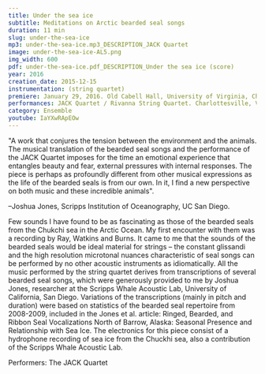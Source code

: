 ```yaml
---
title: Under the sea ice
subtitle: Meditations on Arctic bearded seal songs
duration: 11 min
slug: under-the-sea-ice
mp3: under-the-sea-ice.mp3_DESCRIPTION_JACK Quartet
image: under-the-sea-ice-AL5.png
img_width: 600
pdf: under-the-sea-ice.pdf_DESCRIPTION_Under the sea ice (score)
year: 2016
creation_date: 2015-12-15
instrumentation: (string quartet)
premiere: January 29, 2016. Old Cabell Hall, University of Virginia, Charlottesville, Virginia.
performances: JACK Quartet / Rivanna String Quartet. Charlottesville, VA
category: Ensemble
youtube: IaYXwRApEOw
---
```


"A work that conjures the tension between the environment and the animals. The musical translation of the bearded seal songs and the performance of the JACK Quartet imposes for the time an emotional experience that entangles beauty and fear, external pressures with internal responses. The piece is perhaps as profoundly different from other musical expressions as the life of the bearded seals is from our own. In it, I find a new perspective on both music and these incredible animals".

–Joshua Jones, Scripps Institution of Oceanography, UC San Diego.

Few sounds I have found to be as fascinating as those of the bearded seals from the Chukchi sea in the Arctic Ocean. My first encounter with them was a recording by Ray, Watkins and Burns. It came to me that the sounds of the bearded seals would be ideal material for strings – the constant glissandi and the high resolution microtonal nuances characteristic of seal songs can be performed by no other acoustic instruments as idiomatically. All the music performed by the string quartet derives from transcriptions of several bearded seal songs, which were generously provided to me by Joshua Jones, researcher at the Scripps Whale Acoustic Lab, University of California, San Diego. Variations of the transcriptions (mainly in pitch and duration) were based on statistics of the bearded seal repertoire from 2008-2009, included in the Jones et al. article: Ringed, Bearded, and Ribbon Seal Vocalizations North of Barrow, Alaska: Seasonal Presence and Relationship with Sea Ice. The electronics for this piece consist of a hydrophone recording of sea ice from the Chuckhi sea, also a contribution of the Scripps Whale Acoustic Lab.

Performers: The JACK Quartet

